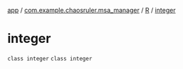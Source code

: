 [app](../../../index.md) / [com.example.chaosruler.msa_manager](../../index.md) / [R](../index.md) / [integer](.)

# integer

`class integer`
`class integer`